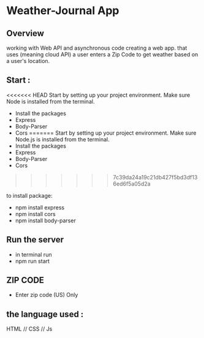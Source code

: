 # Weather-Journal App 

## Overview
 working with Web API and asynchronous code creating a web app. that uses (meaning cloud API) a user enters a Zip Code to get weather based on a user's location.
## Start :
<<<<<<< HEAD
Start by setting up your project environment. Make sure Node is installed from the terminal. 
- Install the packages 
- Express
- Body-Parser
-  Cors 
=======
Start by setting up your project environment. Make sure Node.js is installed from the terminal.
- Install the packages 
- Express
- Body-Parser
- Cors 
>>>>>>> 7c39da24a19c21db427f5bd3df136ed6f5a05d2a


to install package: 

- npm install express 
- npm install cors 
- npm install body-parser

## Run the server 
- in terminal run
- npm run start
## ZIP CODE 
- Enter zip code (US) Only
## the language used :
 HTML // CSS // Js 
 
 
